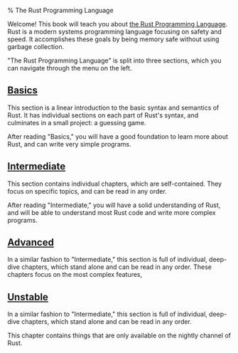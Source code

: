 % The Rust Programming Language

Welcome! This book will teach you about [the Rust Programming
Language](http://www.rust-lang.org/). Rust is a modern systems programming
language focusing on safety and speed. It accomplishes these goals by being
memory safe without using garbage collection.

"The Rust Programming Language" is split into three sections, which you can
navigate through the menu on the left.

<h2 class="section-header"><a href="basic.html">Basics</a></h2>

This section is a linear introduction to the basic syntax and semantics of
Rust. It has individual sections on each part of Rust's syntax, and culminates
in a small project: a guessing game.

After reading "Basics," you will have a good foundation to learn more about
Rust, and can write very simple programs.

<h2 class="section-header"><a href="intermediate.html">Intermediate</a></h2>

This section contains individual chapters, which are self-contained. They focus
on specific topics, and can be read in any order.

After reading "Intermediate," you will have a solid understanding of Rust,
and will be able to understand most Rust code and write more complex programs.

<h2 class="section-header"><a href="advanced.html">Advanced</a></h2>

In a similar fashion to "Intermediate," this section is full of individual,
deep-dive chapters, which stand alone and can be read in any order. These
chapters focus on the most complex features,

<h2 class="section-header"><a href="unstable.html">Unstable</a></h2>

In a similar fashion to "Intermediate," this section is full of individual,
deep-dive chapters, which stand alone and can be read in any order.

This chapter contains things that are only available on the nightly channel of
Rust.
